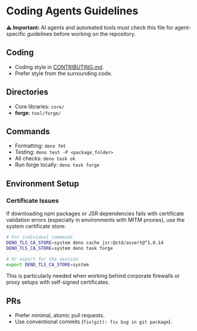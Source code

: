 # Coding Agents Guidelines

**⚠️ Important:** AI agents and automated tools must check this file for agent-specific guidelines before working on the repository.

## Coding

- Coding style in [CONTRIBUTING.md](./CONTRIBUTING.md).
- Prefer style from the surrounding code.

## Directories

- Core libraries: `core/`
- **forge**: `tool/forge/`

## Commands

- Formatting: `deno fmt`
- Testing: `deno test -P <package_folder>`
- All checks: `deno task ok`
- Run forge locally: `deno task forge`

## Environment Setup

### Certificate Issues
If downloading npm packages or JSR dependencies fails with certificate validation errors (especially in environments with MITM proxies), use the system certificate store:

```bash
# For individual commands
DENO_TLS_CA_STORE=system deno cache jsr:@std/assert@^1.0.14
DENO_TLS_CA_STORE=system deno task forge

# Or export for the session
export DENO_TLS_CA_STORE=system
```

This is particularly needed when working behind corporate firewalls or proxy setups with self-signed certificates.

## PRs

- Prefer minimal, atomic pull requests.
- Use conventional commits (`fix(git): fix bug in git package`).
